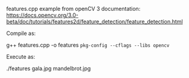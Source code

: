 
features.cpp example from openCV 3 documentation: https://docs.opencv.org/3.0-beta/doc/tutorials/features2d/feature_detection/feature_detection.html


Compile as:

g++ features.cpp -o features `pkg-config --cflags --libs opencv`



Execute as:

./features gala.jpg mandelbrot.jpg
